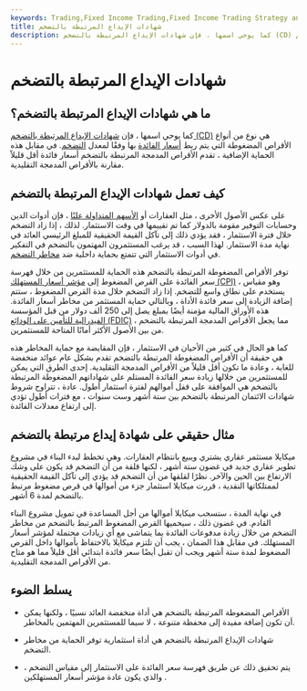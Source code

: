 ```yaml
---
keywords: Trading,Fixed Income Trading,Fixed Income Trading Strategy and Education,Strategy and Education
title: شهادات الإيداع المرتبطة بالتضخم
description: كما يوحي اسمها ، فإن شهادات الإيداع المرتبطة بالتضخم (CD) هي نوع من أنواع الأقراص المضغوطة التي يتم ربط أسعار الفائدة بها وفقًا لمعدل التضخم.
---
```


# شهادات الإيداع المرتبطة بالتضخم
## ما هي شهادات الإيداع المرتبطة بالتضخم؟

كما يوحي اسمها ، فإن [شهادات الإيداع المرتبطة بالتضخم (CD)](/certificateofdeposit) هي نوع من أنواع الأقراص المضغوطة التي يتم ربط [أسعار الفائدة](/interestrate) بها وفقًا لمعدل [التضخم](/inflation). في مقابل هذه الحماية الإضافية ، تقدم الأقراص المدمجة المرتبطة بالتضخم أسعار فائدة أقل قليلاً مقارنة بالأقراص المدمجة التقليدية.

## كيف تعمل شهادات الإيداع المرتبطة بالتضخم

على عكس الأصول الأخرى ، مثل العقارات أو [الأسهم المتداولة علنًا](/shares) ، فإن أدوات الدين وحسابات التوفير مقومة بالدولار كما تم تقييمها في وقت الاستثمار. لذلك ، إذا زاد التضخم خلال فترة الاستثمار ، فقد يؤدي ذلك إلى تآكل القيمة الحقيقية للمبلغ الرئيسي العائد في نهاية مدة الاستثمار. لهذا السبب ، قد يرغب المستثمرون المهتمون بالتضخم في التفكير في أدوات الاستثمار التي تتمتع بحماية داخلية ضد [مخاطر التضخم](/inflationrisk).

توفر الأقراص المضغوطة المرتبطة بالتضخم هذه الحماية للمستثمرين من خلال فهرسة سعر الفائدة على القرص المضغوط إلى [مؤشر أسعار المستهلك (CPI)](/consumerpriceindex) ، وهو مقياس يستخدم على نطاق واسع للتضخم. إذا زاد التضخم خلال مدة القرص المضغوط ، ستتم إضافة الزيادة إلى سعر فائدة الأداة ، وبالتالي حماية المستثمر من مخاطر أسعار الفائدة. هذه الأوراق المالية مؤمنة أيضًا بمبلغ يصل إلى 250 ألف دولار من قبل المؤسسة [الفيدرالية للتأمين على الودائع (FDIC)](/fdic) ، مما يجعل الأقراص المدمجة المرتبطة بالتضخم من بين الأصول الأكثر أمانًا المتاحة للمستثمرين.

كما هو الحال في كثير من الأحيان في الاستثمار ، فإن المقايضة مع حماية المخاطر هذه هي حقيقة أن الأقراص المضغوطة المرتبطة بالتضخم تقدم بشكل عام عوائد منخفضة للغاية ، وعادة ما تكون أقل قليلاً من الأقراص المدمجة التقليدية. إحدى الطرق التي يمكن للمستثمرين من خلالها زيادة سعر الفائدة المستلم على شهاداتهم المضغوطة المرتبطة بالتضخم هي الموافقة على قفل أموالهم لفترة استثمار أطول. عادة ، تتراوح شروط شهادات الائتمان المرتبطة بالتضخم بين ستة أشهر وست سنوات ، مع فترات أطول تؤدي إلى ارتفاع معدلات الفائدة.

## مثال حقيقي على شهادة إيداع مرتبطة بالتضخم

ميكايلا مستثمر عقاري يشتري ويبيع بانتظام العقارات. وهي تخطط لبدء البناء في مشروع تطوير عقاري جديد في غضون ستة أشهر ، لكنها قلقة من أن التضخم قد يكون على وشك الارتفاع بين الحين والآخر. نظرًا لقلقها من أن التضخم قد يؤدي إلى تآكل القيمة الحقيقية لممتلكاتها النقدية ، قررت ميكايلا استثمار جزء من أموالها في قرص مضغوط مرتبط بالتضخم لمدة 6 أشهر.

في نهاية المدة ، ستسحب ميكايلا أموالها من أجل المساعدة في تمويل مشروع البناء القادم. في غضون ذلك ، سيحميها القرص المضغوط المرتبط بالتضخم من مخاطر التضخم من خلال زيادة مدفوعات الفائدة بما يتماشى مع أي زيادات محتملة لمؤشر أسعار المستهلك. في مقابل هذا الضمان ، يجب أن تلتزم ميكايلا بالاحتفاظ بأموالها داخل القرص المضغوط لمدة ستة أشهر ويجب أن تقبل أيضًا سعر فائدة ابتدائي أقل قليلاً مما هو متاح من الأقراص المدمجة التقليدية.

## يسلط الضوء

- الأقراص المضغوطة المرتبطة بالتضخم هي أداة منخفضة العائد نسبيًا ، ولكنها يمكن أن تكون إضافة مفيدة إلى محفظة متنوعة ، لا سيما للمستثمرين المهتمين بالمخاطر.

- شهادات الإيداع المرتبطة بالتضخم هي أداة استثمارية توفر الحماية من مخاطر التضخم.

- يتم تحقيق ذلك عن طريق فهرسة سعر الفائدة على الاستثمار إلى مقياس التضخم ، والذي يكون عادة مؤشر أسعار المستهلكين .

